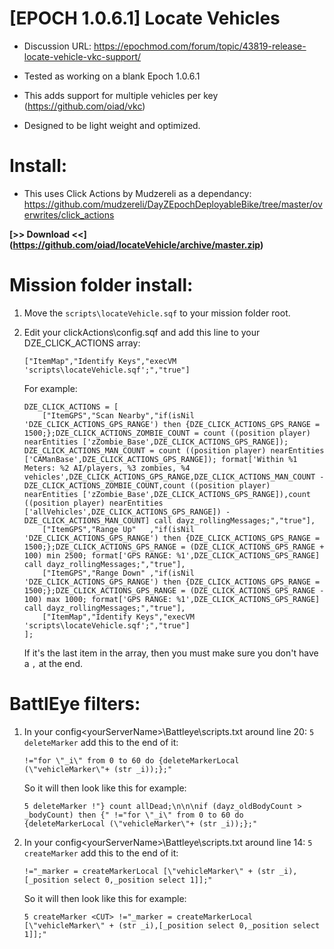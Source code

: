 # [EPOCH 1.0.6.1] Locate Vehicles

* Discussion URL: https://epochmod.com/forum/topic/43819-release-locate-vehicle-vkc-support/
	
* Tested as working on a blank Epoch 1.0.6.1
* This adds support for multiple vehicles per key (https://github.com/oiad/vkc)
* Designed to be light weight and optimized.

# Install:

* This uses Click Actions by Mudzereli as a dependancy: https://github.com/mudzereli/DayZEpochDeployableBike/tree/master/overwrites/click_actions

**[>> Download <<] (https://github.com/oiad/locateVehicle/archive/master.zip)**

# Mission folder install:

1. Move the <code>scripts\locateVehicle.sqf</code> to your mission folder root.
	
2. Edit your clickActions\config.sqf and add this line to your DZE_CLICK_ACTIONS array:
	```sqf
	["ItemMap","Identify Keys","execVM 'scripts\locateVehicle.sqf';","true"]
	```
	
	For example:
	
	```sqf
	DZE_CLICK_ACTIONS = [
		["ItemGPS","Scan Nearby","if(isNil 'DZE_CLICK_ACTIONS_GPS_RANGE') then {DZE_CLICK_ACTIONS_GPS_RANGE = 1500;};DZE_CLICK_ACTIONS_ZOMBIE_COUNT = count ((position player) nearEntities ['zZombie_Base',DZE_CLICK_ACTIONS_GPS_RANGE]); DZE_CLICK_ACTIONS_MAN_COUNT = count ((position player) nearEntities ['CAManBase',DZE_CLICK_ACTIONS_GPS_RANGE]); format['Within %1 Meters: %2 AI/players, %3 zombies, %4 vehicles',DZE_CLICK_ACTIONS_GPS_RANGE,DZE_CLICK_ACTIONS_MAN_COUNT - DZE_CLICK_ACTIONS_ZOMBIE_COUNT,count ((position player) nearEntities ['zZombie_Base',DZE_CLICK_ACTIONS_GPS_RANGE]),count ((position player) nearEntities ['allVehicles',DZE_CLICK_ACTIONS_GPS_RANGE]) - DZE_CLICK_ACTIONS_MAN_COUNT] call dayz_rollingMessages;","true"],
		["ItemGPS","Range Up"   ,"if(isNil 'DZE_CLICK_ACTIONS_GPS_RANGE') then {DZE_CLICK_ACTIONS_GPS_RANGE = 1500;};DZE_CLICK_ACTIONS_GPS_RANGE = (DZE_CLICK_ACTIONS_GPS_RANGE + 100) min 2500; format['GPS RANGE: %1',DZE_CLICK_ACTIONS_GPS_RANGE] call dayz_rollingMessages;","true"],
		["ItemGPS","Range Down" ,"if(isNil 'DZE_CLICK_ACTIONS_GPS_RANGE') then {DZE_CLICK_ACTIONS_GPS_RANGE = 1500;};DZE_CLICK_ACTIONS_GPS_RANGE = (DZE_CLICK_ACTIONS_GPS_RANGE - 100) max 1000; format['GPS RANGE: %1',DZE_CLICK_ACTIONS_GPS_RANGE] call dayz_rollingMessages;","true"],
		["ItemMap","Identify Keys","execVM 'scripts\locateVehicle.sqf';","true"]
	];
	```
	
	If it's the last item in the array, then you must make sure you don't have a <code>,</code> at the end.
	
# BattlEye filters:

1. In your config\<yourServerName>\Battleye\scripts.txt around line 20: <code>5 deleteMarker</code> add this to the end of it:

	```sqf
	!="for \"_i\" from 0 to 60 do {deleteMarkerLocal (\"vehicleMarker\"+ (str _i));};"
	```
	
	So it will then look like this for example:

	```sqf
	5 deleteMarker !"} count allDead;\n\n\nif (dayz_oldBodyCount > _bodyCount) then {" !="for \"_i\" from 0 to 60 do {deleteMarkerLocal (\"vehicleMarker\"+ (str _i));};"
	```

2. In your config\<yourServerName>\Battleye\scripts.txt around line 14: <code>5 createMarker</code> add this to the end of it:

	```sqf
	!="_marker = createMarkerLocal [\"vehicleMarker\" + (str _i),[_position select 0,_position select 1]];"
	```
	
	So it will then look like this for example:

	```sqf
	5 createMarker <CUT> !="_marker = createMarkerLocal [\"vehicleMarker\" + (str _i),[_position select 0,_position select 1]];"
	```